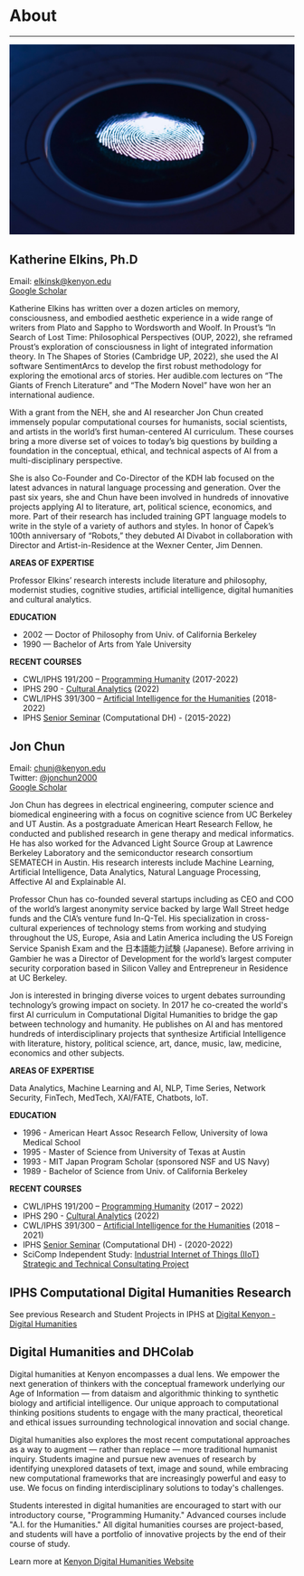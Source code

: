 # About

---

![Reading Image](images/img_iphs290_about_esther-jiao-ADv0GiMBlmI-unsplash.jpg)


## Katherine Elkins, Ph.D

Email: elkinsk@kenyon.edu  
[Google Scholar](https://scholar.google.com/citations?user=bUSgS6IAAAAJ&hl=en&oi=ao)  

Katherine Elkins has written over a dozen articles on memory, consciousness, and embodied aesthetic experience in a wide range of writers from Plato and Sappho to Wordsworth and Woolf. In Proust’s “In Search of Lost Time: Philosophical Perspectives (OUP, 2022), she reframed Proust’s exploration of consciousness in light of integrated information theory. In The Shapes of Stories (Cambridge UP, 2022), she used the AI software SentimentArcs to develop the first robust methodology for exploring the emotional arcs of stories. Her audible.com lectures on “The Giants of French Literature” and “The Modern Novel” have won her an international audience.

With a grant from the NEH, she and AI researcher Jon Chun created immensely popular computational courses for humanists, social scientists, and artists in the world’s first human-centered AI curriculum. These courses bring a more diverse set of voices to today’s big questions by building a foundation in the conceptual, ethical, and technical aspects of AI from a multi-disciplinary perspective.

She is also Co-Founder and Co-Director of the KDH lab focused on the latest advances in natural language processing and generation. Over the past six years, she and Chun have been involved in hundreds of innovative projects applying AI to literature, art, political science, economics, and more. Part of their research has included training GPT language models to write in the style of a variety of authors and styles. In honor of Čapek’s 100th anniversary of “Robots,” they debuted AI Divabot in collaboration with Director and Artist-in-Residence at the Wexner Center, Jim Dennen.

**AREAS OF EXPERTISE**

Professor Elkins’ research interests include literature and philosophy, modernist studies, cognitive studies, artificial intelligence, digital humanities and cultural analytics.

**EDUCATION**

- 2002 — Doctor of Philosophy from Univ. of California Berkeley
- 1990 — Bachelor of Arts from Yale University

**RECENT COURSES**

- CWL/IPHS 191/200 – [Programming Humanity](https://programminghumanity.wordpress.com/) (2017-2022)
- IPHS 290 - [Cultural Analytics](https://jon-chun.github.io/cultural-analytics/) (2022)
- CWL/IPHS 391/300 – [Artificial Intelligence for the Humanities](https://aiforthehumanities.wordpress.com/) (2018-2022)
- IPHS [Senior Seminar](https://digital.kenyon.edu/dh) (Computational DH) - (2015-2022)

## Jon Chun

Email: chunj@kenyon.edu  
Twitter: [@jonchun2000](https://twitter.com/jonchun2000)  
[Google Scholar](https://scholar.google.com/citations?user=l-iUHQMAAAAJ&hl=en&oi=ao)  

Jon Chun has degrees in electrical engineering, computer science and biomedical engineering with a focus on cognitive science from UC Berkeley and UT Austin. As a postgraduate American Heart Research Fellow, he conducted and published research in gene therapy and medical informatics.  He has also worked for the Advanced Light Source Group at Lawrence Berkeley Laboratory and the semiconductor research consortium SEMATECH in Austin.  His research interests include Machine Learning, Artificial Intelligence, Data Analytics, Natural Language Processing, Affective AI and Explainable AI.

Professor Chun has co-founded several startups including as CEO and COO of the world’s largest anonymity service backed by large Wall Street hedge funds and the CIA’s venture fund In-Q-Tel. His specialization in cross-cultural experiences of technology stems from working and studying throughout the US, Europe, Asia and Latin America including the US Foreign Service Spanish Exam and the 日本語能力試験 (Japanese). Before arriving in Gambier he was a Director of Development for the world’s largest computer security corporation based in Silicon Valley and Entrepreneur in Residence at UC Berkeley.

Jon is interested in bringing diverse voices to urgent debates surrounding technology’s growing impact on society. In 2017 he co-created the world's first AI curriculum in Computational Digital Humanities to bridge the gap between technology and humanity. He publishes on AI and has mentored hundreds of interdisciplinary projects that synthesize Artificial Intelligence with literature, history, political science, art, dance, music, law, medicine, economics and other subjects.

**AREAS OF EXPERTISE**

Data Analytics, Machine Learning and AI, NLP, Time Series, Network Security, FinTech, MedTech, XAI/FATE, Chatbots, IoT.

**EDUCATION**

- 1996 - American Heart Assoc Research Fellow, University of Iowa Medical School
- 1995 - Master of Science from University of Texas at Austin
- 1993 - MIT Japan Program Scholar (sponsored NSF and US Navy)
- 1989 - Bachelor of Science from Univ. of California Berkeley

**RECENT COURSES**

- CWL/IPHS 191/200 – [Programming Humanity](https://programminghumanity.wordpress.com/) (2017 – 2022)
- IPHS 290 - [Cultural Analytics](https://jon-chun.github.io/cultural-analytics/) (2022)
- CWL/IPHS 391/300 – [Artificial Intelligence for the Humanities](https://aiforthehumanities.wordpress.com/) (2018 – 2021)
- IPHS [Senior Seminar](https://digital.kenyon.edu/dh/) (Computational DH) - (2020-2022)
- SciComp Independent Study: [Industrial Internet of Things (IIoT) Strategic and Technical Consultating Project](https://github.com/jon-chun/iiot-time-series-prediction-system)

## IPHS Computational Digital Humanities Research

See previous Research and Student Projects in IPHS at [Digital Kenyon - Digital Humanities](https://digital.kenyon.edu/dh/)

## Digital Humanities and DHColab

Digital humanities at Kenyon encompasses a dual lens. We empower the next generation of thinkers with the conceptual framework underlying our Age of Information — from dataism and algorithmic thinking to synthetic biology and artificial intelligence. Our unique approach to computational thinking positions students to engage with the many practical, theoretical and ethical issues surrounding technological innovation and social change.

Digital humanities also explores the most recent computational approaches as a way to augment — rather than replace — more traditional humanist inquiry. Students imagine and pursue new avenues of research by identifying unexplored datasets of text, image and sound, while embracing new computational frameworks that are increasingly powerful and easy to use. We focus on finding interdisciplinary solutions to today's challenges.

Students interested in digital humanities are encouraged to start with our introductory course, "Programming Humanity." Advanced courses include "A.I. for the Humanities." All digital humanities courses are project-based, and students will have a portfolio of innovative projects by the end of their course of study.

Learn more at [Kenyon Digital Humanities Website](https://www.kenyon.edu/digital-humanities/)
